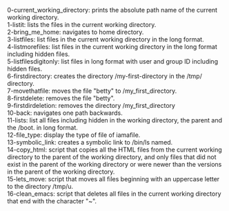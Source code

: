 0-current_working_directory: prints the absolute path name of the current working directory. <br />
1-listit: lists the files in the current working directory. <br />
2-bring_me_home: navigates to home directory. <br />
3-listfiles: list files in the current working directory in the long format. <br />
4-listmorefiles: list files in the current working directory in the long format including hidden files. <br />
5-listfilesdigitonly: list files in long format with user and group ID including hidden files. <br />
6-firstdirectory: creates the directory /my-first-directory in the /tmp/ directory. <br />
7-movethatfile: moves the file "betty" to /my_first_directory. <br />
8-firstdelete: removes the file "betty". <br />
9-firstdirdeletion: removes the directory /my_first_directory <br />
10-back: navigates one path backwards. <br />
11-lists: list all files including hidden in the working directory, the parent and the /boot. in long format. <br />
12-file_type: display the type of file of iamafile. <br />
13-symbolic_link: creates a symbolic link to /bin/ls named. <br />
14-copy_html: script that copies all the HTML files from the current working directory to the parent of the working directory, and only files that did not exist in the parent of the working directory or were newer than the versions in the parent of the working directory. <br />
15-lets_move: script that moves all files beginning with an uppercase letter to the directory /tmp/u. <br />
16-clean_emacs: script that deletes all files in the current working directory that end with the character "~". <br />
